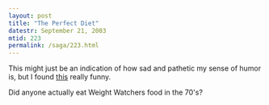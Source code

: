 ```yaml
---
layout: post
title: "The Perfect Diet"
datestr: September 21, 2003
mtid: 223
permalink: /saga/223.html
---
```


This might just be an indication of how sad and pathetic my sense of humor is, but I found <a href="http://www.candyboots.com/wwcards.html" title="Weight Watchers recipe cards from 1974">this</a> really funny.

Did anyone actually eat Weight Watchers food in the 70's?

